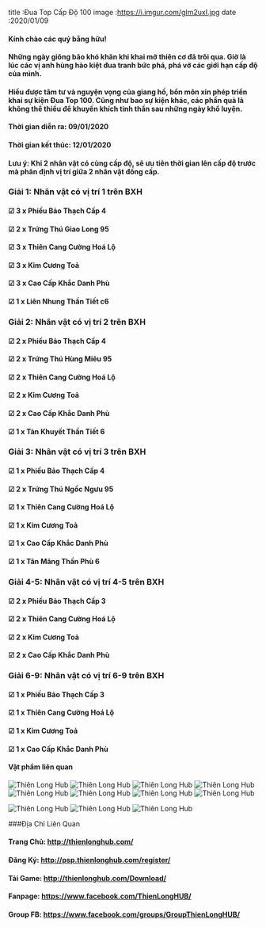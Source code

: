 title :Đua Top Cấp Độ 100
image :https://i.imgur.com/gIm2uxI.jpg
date  :2020/01/09

#### Kính chào các quý bằng hữu!
#### Những ngày giông bão khó khăn khi khai mở thiên cơ đã trôi qua. Giờ là lúc các vị anh hùng hào kiệt đua tranh bức phá, phá vỡ các giới hạn cấp độ của mình.
#### Hiểu được tâm tư và nguyện vọng của giang hồ, bổn môn xin phép triển khai sự kiện Đua Top 100. Cũng như bao sự kiện khác, các phần quà là không thể thiếu để khuyến khích tinh thần sau những ngày khổ luyện.

#### Thời gian diễn ra: 09/01/2020
#### Thời gian kết thúc: 12/01/2020
#### Lưu ý: Khi 2 nhân vật có cùng cấp độ, sẽ ưu tiên thời gian lên cấp độ trước mà phân định vị trí giữa 2 nhân vật đồng cấp.


### Giải 1: Nhân vật có vị trí 1 trên BXH
#### ☑ 3 x Phiếu Bảo Thạch Cấp 4
#### ☑ 2 x Trứng Thú Giao Long 95
#### ☑ 3 x Thiên Cang Cường Hoá Lộ
#### ☑ 3 x Kim Cương Toả
#### ☑ 3 x Cao Cấp Khắc Danh Phù
#### ☑ 1 x Liên Nhung Thần Tiết c6

### Giải 2: Nhân vật có vị trí 2 trên BXH
#### ☑ 2 x Phiếu Bảo Thạch Cấp 4
#### ☑ 2 x Trứng Thú Hùng Miêu 95
#### ☑ 2 x Thiên Cang Cường Hoá Lộ
#### ☑ 2 x Kim Cương Toả
#### ☑ 2 x Cao Cấp Khắc Danh Phù
#### ☑ 1 x Tàn Khuyết Thần Tiết 6

### Giải 3: Nhân vật có vị trí 3 trên BXH
#### ☑ 1 x Phiếu Bảo Thạch Cấp 4
#### ☑ 2 x Trứng Thú Ngốc Ngưu 95
#### ☑ 1 x Thiên Cang Cường Hoá Lộ
#### ☑ 1 x Kim Cương Toả
#### ☑ 1 x Cao Cấp Khắc Danh Phù
#### ☑ 1 x Tân Mãng Thần Phù 6

### Giải 4-5: Nhân vật có vị trí 4-5 trên BXH
#### ☑ 2 x Phiếu Bảo Thạch Cấp 3
#### ☑ 2 x Thiên Cang Cường Hoá Lộ
#### ☑ 2 x Kim Cương Toả
#### ☑ 2 x Cao Cấp Khắc Danh Phù

### Giải 6-9: Nhân vật có vị trí 6-9 trên BXH
#### ☑ 1 x Phiếu Bảo Thạch Cấp 3
#### ☑ 1 x Thiên Cang Cường Hoá Lộ
#### ☑ 1 x Kim Cương Toả
#### ☑ 1 x Cao Cấp Khắc Danh Phù


#### Vật phẩm liên quan
![Thiên Long Hub](https://i.imgur.com/YLYLSkr.png)
![Thiên Long Hub](https://i.imgur.com/X8om4Kb.png)
![Thiên Long Hub](https://i.imgur.com/0GM25MB.png)
![Thiên Long Hub](https://i.imgur.com/7AaeGh7.png)
![Thiên Long Hub](https://i.imgur.com/I5YnPx0.png)
![Thiên Long Hub](https://i.imgur.com/zK70p5o.png)
![Thiên Long Hub](https://i.imgur.com/bhdpcuX.png)
![Thiên Long Hub](https://i.imgur.com/ws070SK.png)

![Thiên Long Hub](https://i.imgur.com/FnRRvxf.png)
![Thiên Long Hub](https://i.imgur.com/2B4f0I2.png)
![Thiên Long Hub](https://i.imgur.com/mzOt93x.png)


###Địa Chỉ Liên Quan
#### Trang Chủ: http://thienlonghub.com/
#### Đăng Ký: http://psp.thienlonghub.com/register/
#### Tải Game: http://thienlonghub.com/Download/
#### Fanpage: https://www.facebook.com/ThienLongHUB/
#### Group FB: https://www.facebook.com/groups/GroupThienLongHUB/
